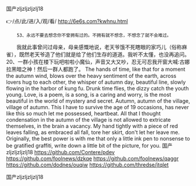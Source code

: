 
国产zljzljzljzlj18




👉/点/此/进/入/观/看/ http://6e6s.com?kwhnu.html




		53、永远不要去想念你不曾拥有过的。不拥有就不想念，不想念了就不会难过。
　　我就此事曾问过母亲，母亲感慨地说，老天爷饿不死瞎眼的家巧儿（俗称麻雀），既然老天爷造了他们就是给了他们生存的道道。我听不太懂，也没再追问。
	20、一群小孩在楼下玩吧啦啦小魔仙，声音又大又吵，忍无可忍我开窗大喊:古娜拉黑暗之神！然后一群人都跑了。
The hands of time, like that for a moment the autumn wind, blows over the heavy sentiment of the earth, across lovers hug to each other, the whisper of autumn day, beautiful line, slowly flowing in the harbor of kung fu.
Drunk time flies, the dizzy catch the youth young.
Love, is a poem, is a song, is a caring and worry, is the most beautiful in the world of mystery and secret.
Autumn, autumn of the village, village of autumn.
This I have to survive the age of 19 occasions, has never like this so much let me possessed, heartbeat.
All that I thought condensation in the autumn of the village is not allowed to extricate themselves, in the brain a vacancy.
My hand tightly with a piece of red leaves falling, as embraced all fall, tore her skirt, don't let her leave me.
Originally, the best power is with me that only a little ink pen to nonsense to be gratified graffiti, write down a little bit of the picture, for you.
国产zljzljzljzlj18 https://github.com/Contere/pdev
https://github.com/foolnews/dzkqe
https://github.com/foolnews/qaggr
https://github.com/dodnes/ouqiw
https://github.com/thredse/jtqlet





国产zljzljzljzlj18
